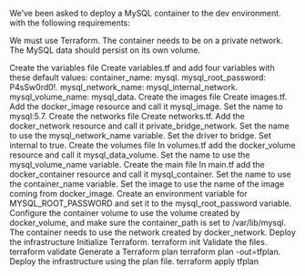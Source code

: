 We’ve been asked to deploy a MySQL container to the dev environment. with the following requirements:

We must use Terraform.
The container needs to be on a private network.
The MySQL data should persist on its own volume.

Create the variables file
Create variables.tf and add four variables with these default values:
container_name: mysql.
mysql_root_password: P4sSw0rd0!.
mysql_network_name: mysql_internal_network.
mysql_volume_name: mysql_data.
Create the images file
Create images.tf.
Add the docker_image resource and call it mysql_image.
Set the name to mysql:5.7.
Create the networks file
Create networks.tf.
Add the docker_network resource and call it private_bridge_network.
Set the name to use the mysql_network_name variable.
Set the driver to bridge.
Set internal to true.
Create the volumes file
In volumes.tf add the docker_volume resource and call it mysql_data_volume.
Set the name to use the mysql_volume_name variable.
Create the main file
In main.tf add the docker_container resource and call it mysql_container.
Set the name to use the container_name variable.
Set the image to use the name of the image coming from docker_image.
Create an environment variable for MYSQL_ROOT_PASSWORD and set it to the mysql_root_password variable.
Configure the container volume to use the volume created by docker_volume, and make sure the container_path is set to /var/lib/mysql.
The container needs to use the network created by docker_network.
Deploy the infrastructure
Initialize Terraform.
terraform init
Validate the files.
terraform validate
Generate a Terraform plan
terraform plan -out=tfplan.
Deploy the infrastructure using the plan file.
terraform apply tfplan

